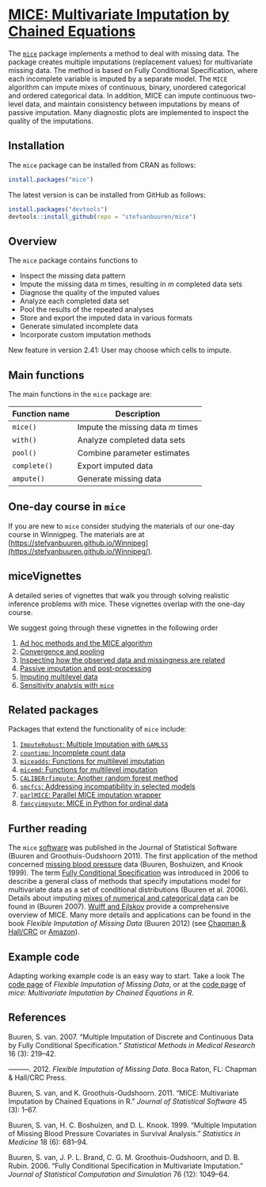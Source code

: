 <!-- README.md is generated from README.Rmd. Please edit that file -->
[MICE: Multivariate Imputation by Chained Equations](http://stefvanbuuren.github.io/mice/)
==========================================================================================

The [`mice`](https://cran.r-project.org/package=mice) package implements a method to deal with missing data. The package creates multiple imputations (replacement values) for multivariate missing data. The method is based on Fully Conditional Specification, where each incomplete variable is imputed by a separate model. The `MICE` algorithm can impute mixes of continuous, binary, unordered categorical and ordered categorical data. In addition, MICE can impute continuous two-level data, and maintain consistency between imputations by means of passive imputation. Many diagnostic plots are implemented to inspect the quality of the imputations.

Installation
------------

The `mice` package can be installed from CRAN as follows:

``` r
install.packages("mice")
```

The latest version is can be installed from GitHub as follows:

``` r
install.packages("devtools")
devtools::install_github(repo = "stefvanbuuren/mice")
```

Overview
--------

The `mice` package contains functions to

-   Inspect the missing data pattern
-   Impute the missing data *m* times, resulting in *m* completed data sets
-   Diagnose the quality of the imputed values
-   Analyze each completed data set
-   Pool the results of the repeated analyses
-   Store and export the imputed data in various formats
-   Generate simulated incomplete data
-   Incorporate custom imputation methods

New feature in version 2.41: User may choose which cells to impute.

Main functions
--------------

The main functions in the `mice` package are:

| Function name | Description                       |
|---------------|-----------------------------------|
| `mice()`      | Impute the missing data *m* times |
| `with()`      | Analyze completed data sets       |
| `pool()`      | Combine parameter estimates       |
| `complete()`  | Export imputed data               |
| `ampute()`    | Generate missing data             |

One-day course in `mice`
------------------------

If you are new to `mice` consider studying the materials of our one-day course in Winnigpeg. The materials are at [https://stefvanbuuren.github.io/Winnipeg](https://stefvanbuuren.github.io/Winnipeg/).

miceVignettes
-------------

A detailed series of vignettes that walk you through solving realistic inference problems with mice. These vignettes overlap with the one-day course.

We suggest going through these vignettes in the following order

1.  [Ad hoc methods and the MICE algorithm](https://gerkovink.github.io/miceVignettes/Ad_hoc_and_mice/Ad_hoc_methods.html)
2.  [Convergence and pooling](https://gerkovink.github.io/miceVignettes/Convergence_pooling/Convergence_and_pooling.html)
3.  [Inspecting how the observed data and missingness are related](https://gerkovink.github.io/miceVignettes/Missingness_inspection/Missingness_inspection.html)
4.  [Passive imputation and post-processing](https://gerkovink.github.io/miceVignettes/Passive_Post_processing/Passive_imputation_post_processing.html)
5.  [Imputing multilevel data](https://gerkovink.github.io/miceVignettes/Multi_level/Multi_level_data.html)
6.  [Sensitivity analysis with `mice`](https://gerkovink.github.io/miceVignettes/Sensitivity_analysis/Sensitivity_analysis.html)

Related packages
----------------

Packages that extend the functionality of `mice` include:

1.  [`ImputeRobust`: Multiple Imputation with `GAMLSS`](https://github.com/dsalfran/ImputeRobust)
2.  [`countimp`: Incomplete count data](https://github.com/kkleinke/countimp)
3.  [`miceadds`: Functions for multilevel imputation](https://cran.r-project.org/package=miceadds)
4.  [`micemd`: Functions for multilevel imputation](https://cran.r-project.org/package=micemd)
5.  [`CALIBERrfimpute`: Another random forest method](https://cran.r-project.org/package=CALIBERrfimpute)
6.  [`smcfcs`: Addressing incompatibility in selected models](https://github.com/jwb133/smcfcs)
7.  [`parlMICE`: Parallel MICE imputation wrapper](https://gerkovink.github.io/parlMICE/Vignette_parlMICE.html)
8.  [`fancyimpyute`: MICE in Python for ordinal data](https://github.com/hammerlab/fancyimpute)

Further reading
---------------

The `mice` [software](https://www.jstatsoft.org/v45/i03/paper) was published in the Journal of Statistical Software (Buuren and Groothuis-Oudshoorn 2011). The first application of the method concerned [missing blood pressure](http://www.stefvanbuuren.nl/publications/Multiple%20imputation%20-%20Stat%20Med%201999.pdf) data (Buuren, Boshuizen, and Knook 1999). The term [Fully Conditional Specification](http://www.stefvanbuuren.nl/publications/FCS%20in%20multivariate%20imputation%20-%20JSCS%202006.pdf) was introduced in 2006 to describe a general class of methods that specify imputations model for multivariate data as a set of conditional distributions (Buuren et al. 2006). Details about imputing [mixes of numerical and categorical data](http://www.stefvanbuuren.nl/publications/MI%20by%20FCS%20-%20SMMR%202007.pdf) can be found in (Buuren 2007). [Wulff and Ejlskov](http://www.ejbrm.com/issue/download.html?idArticle=450) provide a comprehensive overview of MICE. Many more details and applications can be found in the book *Flexible Imputation of Missing Data* (Buuren 2012) (see [Chapman & Hall/CRC](https://www.crcpress.com/Flexible-Imputation-of-Missing-Data/van-Buuren/p/book/9781439868249) or [Amazon](https://www.amazon.com/Flexible-Imputation-Missing-Interdisciplinary-Statistics/dp/1439868247/ref=pd_sim_14_2?_encoding=UTF8&pd_rd_i=1439868247&pd_rd_r=DC8AYZZZZKF9GZSVP6PK&pd_rd_w=Z2PJQ&pd_rd_wg=3iuSi&psc=1&refRID=DC8AYZZZZKF9GZSVP6PK)).

Example code
------------

Adapting working example code is an easy way to start. Take a look The [code page](http://stefvanbuuren.github.io/mice/FIMD.html) of *Flexible Imputation of Missing Data*, or at the [code page](http://stefvanbuuren.github.io/mice/JSS.html) of *mice: Multivariate Imputation by Chained Equations in R*.

References
----------

Buuren, S. van. 2007. “Multiple Imputation of Discrete and Continuous Data by Fully Conditional Specification.” *Statistical Methods in Medical Research* 16 (3): 219–42.

———. 2012. *Flexible Imputation of Missing Data*. Boca Raton, FL: Chapman & Hall/CRC Press.

Buuren, S. van, and K. Groothuis-Oudshoorn. 2011. “MICE: Multivariate Imputation by Chained Equations in R.” *Journal of Statistical Software* 45 (3): 1–67.

Buuren, S. van, H. C. Boshuizen, and D. L. Knook. 1999. “Multiple Imputation of Missing Blood Pressure Covariates in Survival Analysis.” *Statistics in Medicine* 18 (6): 681–94.

Buuren, S. van, J. P. L. Brand, C. G. M. Groothuis-Oudshoorn, and D. B. Rubin. 2006. “Fully Conditional Specification in Multivariate Imputation.” *Journal of Statistical Computation and Simulation* 76 (12): 1049–64.
